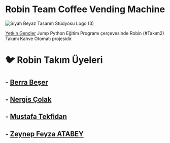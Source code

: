 # Robin Team Coffee Vending Machine

 ![Siyah Beyaz Tasarım Stüdyosu Logo (3)](https://user-images.githubusercontent.com/72699045/190245807-cfb0a532-c716-4507-845d-9c43c5163790.png)


[Yetkin Gençler](https://github.com/yetkingencler/YetGenJumpPythonFinalProjeListesi/) Jump Python Eğitim Programı çerçevesinde Robin (#Takım2) Takımı Kahve Otomatı projesidir.



















# 🐦 Robin Takım Üyeleri

## - [Berra Beşer](https://www.linkedin.com/in/berra-beser/)
## - [Nergis Çolak](https://www.linkedin.com/in/nergiscolak/)
## - [Mustafa Tekfidan](https://www.linkedin.com/in/mustafatekfidan/)
## - [Zeynep Feyza ATABEY](https://www.linkedin.com/in/zeynepfeyzatabey/)
